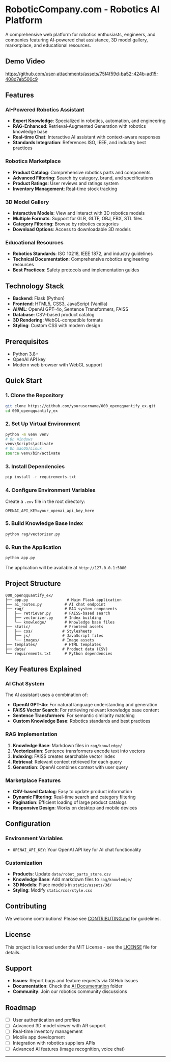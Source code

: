 # RoboticCompany.com - Robotics AI Platform

A comprehensive web platform for robotics enthusiasts, engineers, and companies featuring AI-powered chat assistance, 3D model gallery, marketplace, and educational resources.

## Demo Video
https://github.com/user-attachments/assets/75f4f59d-ba52-424b-ad15-408d7eb500c9


##  Features

###  AI-Powered Robotics Assistant
- **Expert Knowledge**: Specialized in robotics, automation, and engineering
- **RAG-Enhanced**: Retrieval-Augmented Generation with robotics knowledge base
- **Real-time Chat**: Interactive AI assistant with context-aware responses
- **Standards Integration**: References ISO, IEEE, and industry best practices

###  Robotics Marketplace
- **Product Catalog**: Comprehensive robotics parts and components
- **Advanced Filtering**: Search by category, brand, and specifications
- **Product Ratings**: User reviews and ratings system
- **Inventory Management**: Real-time stock tracking

### 3D Model Gallery
- **Interactive Models**: View and interact with 3D robotics models
- **Multiple Formats**: Support for GLB, GLTF, OBJ, FBX, STL files
- **Category Filtering**: Browse by robotics categories
- **Download Options**: Access to downloadable 3D models

###  Educational Resources
- **Robotics Standards**: ISO 10218, IEEE 1872, and industry guidelines
- **Technical Documentation**: Comprehensive robotics engineering resources
- **Best Practices**: Safety protocols and implementation guides

## Technology Stack

- **Backend**: Flask (Python)
- **Frontend**: HTML5, CSS3, JavaScript (Vanilla)
- **AI/ML**: OpenAI GPT-4o, Sentence Transformers, FAISS
- **Database**: CSV-based product catalog
- **3D Rendering**: WebGL-compatible formats
- **Styling**: Custom CSS with modern design

##  Prerequisites

- Python 3.8+
- OpenAI API key
- Modern web browser with WebGL support

##  Quick Start

### 1. Clone the Repository
```bash
git clone https://github.com/yourusername/000_openqquantify_ex.git
cd 000_openqquantify_ex
```

### 2. Set Up Virtual Environment
```bash
python -m venv venv
# On Windows
venv\Scripts\activate
# On macOS/Linux
source venv/bin/activate
```

### 3. Install Dependencies
```bash
pip install -r requirements.txt
```

### 4. Configure Environment Variables
Create a `.env` file in the root directory:
```env
OPENAI_API_KEY=your_openai_api_key_here
```

### 5. Build Knowledge Base Index
```bash
python rag/vectorizer.py
```

### 6. Run the Application
```bash
python app.py
```

The application will be available at `http://127.0.0.1:5000`

##  Project Structure

```
000_openqquantify_ex/
├── app.py                 # Main Flask application
├── ai_routes.py          # AI chat endpoint
├── rag/                  # RAG system components
│   ├── retriever.py      # FAISS-based search
│   ├── vectorizer.py     # Index building
│   └── knowledge/        # Knowledge base files
├── static/               # Frontend assets
│   ├── css/             # Stylesheets
│   ├── js/              # JavaScript files
│   └── images/          # Image assets
├── templates/            # HTML templates
├── data/                # Product data (CSV)
└── requirements.txt      # Python dependencies
```

## Key Features Explained

### AI Chat System
The AI assistant uses a combination of:
- **OpenAI GPT-4o**: For natural language understanding and generation
- **FAISS Vector Search**: For retrieving relevant knowledge base content
- **Sentence Transformers**: For semantic similarity matching
- **Custom Knowledge Base**: Robotics standards and best practices

### RAG Implementation
1. **Knowledge Base**: Markdown files in `rag/knowledge/`
2. **Vectorization**: Sentence transformers encode text into vectors
3. **Indexing**: FAISS creates searchable vector index
4. **Retrieval**: Relevant context retrieved for each query
5. **Generation**: OpenAI combines context with user query

### Marketplace Features
- **CSV-based Catalog**: Easy to update product information
- **Dynamic Filtering**: Real-time search and category filtering
- **Pagination**: Efficient loading of large product catalogs
- **Responsive Design**: Works on desktop and mobile devices

## Configuration

### Environment Variables
- `OPENAI_API_KEY`: Your OpenAI API key for AI chat functionality

### Customization
- **Products**: Update `data/robot_parts_store.csv`
- **Knowledge Base**: Add markdown files to `rag/knowledge/`
- **3D Models**: Place models in `static/assets/3d/`
- **Styling**: Modify `static/css/style.css`

##  Contributing

We welcome contributions! Please see [CONTRIBUTING.md](CONTRIBUTING.md) for guidelines.

##  License

This project is licensed under the MIT License - see the [LICENSE](LICENSE) file for details.

##  Support

- **Issues**: Report bugs and feature requests via GitHub Issues
- **Documentation**: Check the [AI Documentation](AI%20Documentation/) folder
- **Community**: Join our robotics community discussions

##  Roadmap

- [ ] User authentication and profiles
- [ ] Advanced 3D model viewer with AR support
- [ ] Real-time inventory management
- [ ] Mobile app development
- [ ] Integration with robotics suppliers APIs
- [ ] Advanced AI features (image recognition, voice chat)

---

